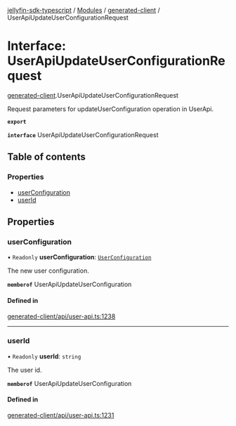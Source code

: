 [jellyfin-sdk-typescript](../README.md) / [Modules](../modules.md) / [generated-client](../modules/generated_client.md) / UserApiUpdateUserConfigurationRequest

# Interface: UserApiUpdateUserConfigurationRequest

[generated-client](../modules/generated_client.md).UserApiUpdateUserConfigurationRequest

Request parameters for updateUserConfiguration operation in UserApi.

**`export`**

**`interface`** UserApiUpdateUserConfigurationRequest

## Table of contents

### Properties

- [userConfiguration](generated_client.UserApiUpdateUserConfigurationRequest.md#userconfiguration)
- [userId](generated_client.UserApiUpdateUserConfigurationRequest.md#userid)

## Properties

### userConfiguration

• `Readonly` **userConfiguration**: [`UserConfiguration`](generated_client.UserConfiguration.md)

The new user configuration.

**`memberof`** UserApiUpdateUserConfiguration

#### Defined in

[generated-client/api/user-api.ts:1238](https://github.com/thornbill/jellyfin-sdk-typescript/blob/7534c86/src/generated-client/api/user-api.ts#L1238)

___

### userId

• `Readonly` **userId**: `string`

The user id.

**`memberof`** UserApiUpdateUserConfiguration

#### Defined in

[generated-client/api/user-api.ts:1231](https://github.com/thornbill/jellyfin-sdk-typescript/blob/7534c86/src/generated-client/api/user-api.ts#L1231)
